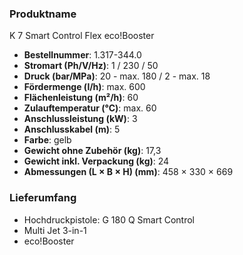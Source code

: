 ### Produktname
K 7 Smart Control Flex eco!Booster
- **Bestellnummer**: 1.317-344.0 
- **Stromart (Ph/V/Hz)**: 1 / 230 / 50
- **Druck (bar/MPa)**: 20 - max. 180 / 2 - max. 18
- **Fördermenge (l/h)**: max. 600
- **Flächenleistung (m²/h)**: 60
- **Zulauftemperatur (°C)**: max. 60
- **Anschlussleistung (kW)**: 3
- **Anschlusskabel (m)**: 5
- **Farbe**: gelb
- **Gewicht ohne Zubehör (kg)**: 17,3
- **Gewicht inkl. Verpackung (kg)**: 24
- **Abmessungen (L × B × H) (mm)**: 458 × 330 × 669 
### Lieferumfang

- Hochdruckpistole: G 180 Q Smart Control
- Multi Jet 3-in-1
- eco!Booster
